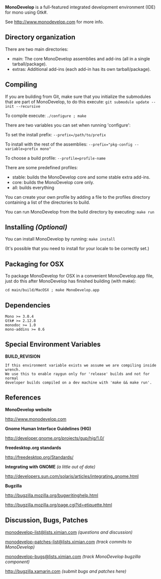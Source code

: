 **MonoDevelop** is a full-featured integrated development environment (IDE) for mono
using Gtk#.

See http://www.monodevelop.com for more info.  

Directory organization
----------------------

There are two main directories:

 * main: The core MonoDevelop assemblies and add-ins (all in a single
    tarball/package).
 * extras: Additional add-ins (each add-in has its own
    tarball/package).

Compiling
---------

If you are building from Git, make sure that you initialize the submodules
that are part of MonoDevelop, to do this execute:
`git submodule update --init --recursive`

To compile execute:
`./configure ; make`

There are two variables you can set when running 'configure':

To set the install prefix:
`--prefix=/path/to/prefix`

To install with the rest of the assemblies:
`--prefix="pkg-config --variable=prefix mono"`

To choose a build profile:
`--profile=profile-name`

There are some predefined profiles:

 * stable: builds the MonoDevelop core and some stable extra add-ins.
 * core: builds the MonoDevelop core only.
 * all: builds everything

You can create your own profile by adding a file to the profiles directory
containing a list of the directories to build.

You can run MonoDevelop from the build directory by executing:
`make run`

Installing *(Optional)*
----------

You can install MonoDevelop by running:
`make install`

(It's possible that you need to install for your locale to be
correctly set.)

Packaging for OSX
-----------------

To package MonoDevelop for OSX in a convenient MonoDevelop.app
file, just do this after MonoDevelop has finished building (with
make):

`cd main/build/MacOSX ; make MonoDevelop.app`

Dependencies
------------

	Mono >= 3.0.4
	Gtk# >= 2.12.8
	monodoc >= 1.0
	mono-addins >= 0.6

Special Environment Variables
-----------------------------

**BUILD_REVISION**

	If this environment variable exists we assume we are compiling inside wrench.
	We use this to enable raygun only for 'release' builds and not for normal
	developer builds compiled on a dev machine with 'make && make run'.


References
----------

**MonoDevelop website**

http://www.monodevelop.com

**Gnome Human Interface Guidelines (HIG)**

http://developer.gnome.org/projects/gup/hig/1.0/

**freedesktop.org standards**

http://freedesktop.org/Standards/

**Integrating with GNOME** *(a little out of date)*

http://developers.sun.com/solaris/articles/integrating_gnome.html

**Bugzilla**

http://bugzilla.mozilla.org/bugwritinghelp.html

http://bugzilla.mozilla.org/page.cgi?id=etiquette.html

Discussion, Bugs, Patches
-------------------------

monodevelop-list@lists.ximian.com *(questions and discussion)*

monodevelop-patches-list@lists.ximian.com *(track commits to MonoDevelop)*

monodevelop-bugs@lists.ximian.com *(track MonoDevelop bugzilla component)*

http://bugzilla.xamarin.com *(submit bugs and patches here)*

